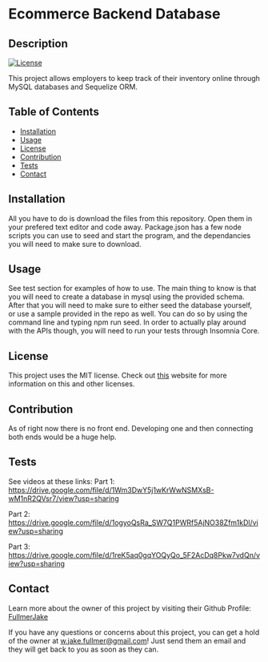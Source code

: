 
  # Ecommerce Backend Database
  ## Description
  [![License](https://img.shields.io/badge/License-MIT-<Green>.svg)](https://shields.io/)

  This project allows employers to keep track of their inventory online through MySQL databases and Sequelize ORM.

  ## Table of Contents
  * [Installation](#installation)
  * [Usage](#usage)
  * [License](#license)
  * [Contribution](#contribution)
  * [Tests](#tests)
  * [Contact](#contact)

  ## Installation
  All you have to do is download the files from this repository. Open them in your prefered text editor and code away. Package.json has a few node scripts you can use to seed and start the program, and the dependancies you will need to make sure to download.

  ## Usage
  See test section for examples of how to use. The main thing to know is that you will need to create a database in mysql using the provided schema. After that you will need to make sure to either seed the database yourself, or use a sample provided in the repo as well. You can do so by using the command line and typing npm run seed. In order to actually play around with the APIs though, you will need to run your tests through Insomnia Core.

  ## License
  This project uses the MIT license. Check out <a href="https://choosealicense.com">this</a> website for more information on this and other licenses. 

  ## Contribution
  As of right now there is no front end. Developing one and then connecting both ends would be a huge help.

  ## Tests
  See videos at these links:
  Part 1: https://drive.google.com/file/d/1Wm3DwY5j1wKrWwNSMXsB-wM1nR2QVsr7/view?usp=sharing

  Part 2: https://drive.google.com/file/d/1ogyoQsRa_SW7Q1PWRf5AjNO38Zfm1kDl/view?usp=sharing

  Part 3: https://drive.google.com/file/d/1reK5aq0gqYOQyQo_5F2AcDq8Pkw7vdQn/view?usp=sharing 
  
  ## Contact
  Learn more about the owner of this project by visiting their Github Profile: <a href=https://github.com/FullmerJake>FullmerJake</a>

  If you have any questions or concerns about this project, you can get a hold of the owner at w.jake.fullmer@gmail.com! Just send them an email and they will get back to you as soon as they can. 

  